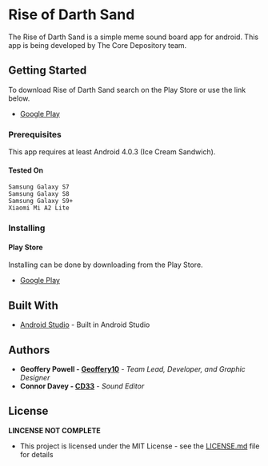 # Rise of Darth Sand

The Rise of Darth Sand is a simple meme sound board app for android. 
This app is being developed by The Core Depository team.

## Getting Started

To download Rise of Darth Sand search on the Play Store or use the link below.
* [Google Play](https://play.google.com/store/apps/details?id=com.thecoredepository.riseofdarthsand)

### Prerequisites

This app requires at least Android 4.0.3 (Ice Cream Sandwich).

#### Tested On
```
Samsung Galaxy S7
Samsung Galaxy S8
Samsung Galaxy S9+
Xiaomi Mi A2 Lite
```

### Installing

#### Play Store
Installing can be done by downloading from the Play Store.
* [Google Play](https://play.google.com/store/apps/details?id=com.thecoredepository.riseofdarthsand)

## Built With

* [Android Studio](https://developer.android.com/studio) - Built in Android Studio

## Authors

* **Geoffery Powell - [Geoffery10](https://github.com/Geoffery10)** - *Team Lead, Developer, and Graphic Designer* 
* **Connor Davey - [CD33](https://github.com/connordavey33)** - *Sound Editor* 

## License

**LINCENSE NOT COMPLETE**
* This project is licensed under the MIT License - see the [LICENSE.md](LICENSE.md) file for details
